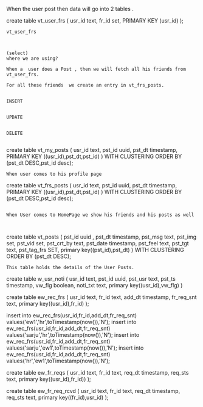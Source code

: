 
When the user post then data will go into 2 tables .


create table vt_user_frs
(
usr_id     text,
fr_id  set<text>,
PRIMARY KEY (usr_id)
);
```
vt_user_frs



(select)
where we are using?

When a  user does a Post , then we will fetch all his friends from vt_user_frs.

For all these friends  we create an entry in vt_frs_posts.


INSERT


UPDATE


DELETE 


```




create table vt_my_posts
(
usr_id text,
pst_id uuid,
pst_dt timestamp,
PRIMARY KEY ((usr_id),pst_dt,pst_id)
) WITH CLUSTERING ORDER BY (pst_dt DESC,pst_id desc);


```
When user comes to his profile page

```

create table vt_frs_posts
(
usr_id text,
pst_id uuid,
pst_dt timestamp,
PRIMARY KEY ((usr_id),pst_dt,pst_id)
) WITH CLUSTERING ORDER BY (pst_dt DESC,pst_id desc);


```

When User comes to HomePage we show his friends and his posts as well



```



create table vt_posts
(
pst_id uuid ,
pst_dt timestamp,
pst_msg text,
pst_img set<text>,
pst_vid set<text>,
pst_crt_by text,
pst_date timestamp,
pst_feel text,
pst_tgt text,
pst_tag_frs SET<text>,
primary key((pst_id),pst_dt)
)  WITH CLUSTERING ORDER BY (pst_dt DESC);

```
This table holds the details of the User Posts.

```

create table w_usr_noti
(
usr_id text,
pst_id uuid,
pst_usr text,
pst_ts timestamp,
vw_flg boolean,
noti_txt text,
primary key((usr_id),vw_flg)
)


create table ew_rec_frs
(
usr_id text,
fr_id text,
add_dt timestamp,
fr_req_snt text,
primary key((usr_id),fr_id)
);


insert into ew_rec_frs(usr_id,fr_id,add_dt,fr_req_snt) values('ew1','hr',toTimestamp(now()),'N');
insert into ew_rec_frs(usr_id,fr_id,add_dt,fr_req_snt) values('sarju','hr',toTimestamp(now()),'N');
insert into ew_rec_frs(usr_id,fr_id,add_dt,fr_req_snt) values('sarju','ew1',toTimestamp(now()),'N');
insert into ew_rec_frs(usr_id,fr_id,add_dt,fr_req_snt) values('hr','ew1',toTimestamp(now()),'N');

create table ew_fr_reqs
(
usr_id text,
fr_id text,
req_dt timestamp,
req_sts text,
primary key((usr_id),fr_id))
);

create table ew_fr_req_rcvd
(
usr_id text,
fr_id text,
req_dt timestamp,
req_sts text,
primary key((fr_id),usr_id)
);









